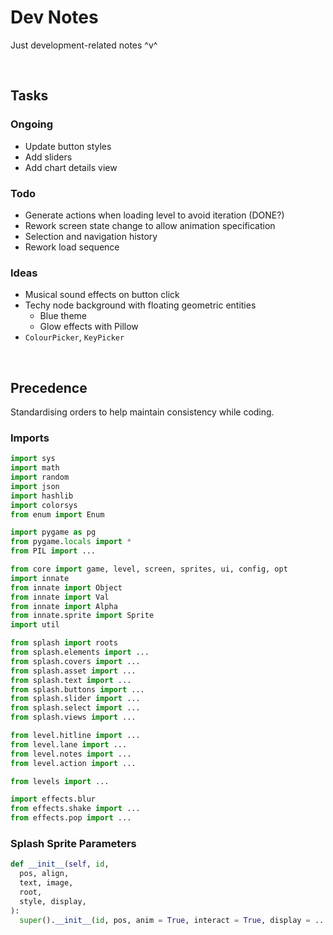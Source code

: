 # Dev Notes

Just development-related notes ^v^


<br>


## Tasks

### Ongoing
- Update button styles
- Add sliders
- Add chart details view

### Todo
- Generate actions when loading level to avoid iteration (DONE?)
- Rework screen state change to allow animation specification
- Selection and navigation history
- Rework load sequence

### Ideas
- Musical sound effects on button click
- Techy node background with floating geometric entities
  - Blue theme
  - Glow effects with Pillow
- `ColourPicker`, `KeyPicker`


<br>


## Precedence

Standardising orders to help maintain consistency while coding.

### Imports

```py
import sys
import math
import random
import json
import hashlib
import colorsys
from enum import Enum

import pygame as pg
from pygame.locals import *
from PIL import ...

from core import game, level, screen, sprites, ui, config, opt
import innate
from innate import Object
from innate import Val
from innate import Alpha
from innate.sprite import Sprite
import util

from splash import roots
from splash.elements import ...
from splash.covers import ...
from splash.asset import ...
from splash.text import ...
from splash.buttons import ...
from splash.slider import ...
from splash.select import ...
from splash.views import ...

from level.hitline import ...
from level.lane import ...
from level.notes import ...
from level.action import ...

from levels import ...

import effects.blur
from effects.shake import ...
from effects.pop import ...
```

### Splash Sprite Parameters

```py
def __init__(self, id,
  pos, align,
  text, image,
  root,
  style, display,
):
  super().__init__(id, pos, anim = True, interact = True, display = ...)
```

<!-- this file is just for me, btw -->
